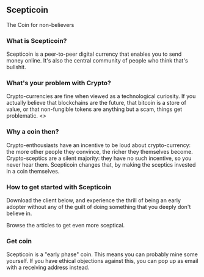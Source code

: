 ## Scepticoin
The Coin for non-believers

### What is Scepticoin?

Scepticoin is a peer-to-peer digital currency that enables you to send money
online. It's also the central community of people who think that's bullshit.

### What's your problem with Crypto?

Crypto-currencies are fine when viewed as a technological curiosity. If you
actually believe that blockchains are the future, that bitcoin is a store of
value, or that non-fungible tokens are anything but a scam, things get problematic.
<<Learn more>>

### Why a coin then?

Crypto-enthousiasts have an incentive to be loud about crypto-currency: the
more other people they convince, the richer they themselves become. Crypto-sceptics
are a silent majority: they have no such incentive, so you never hear them.
Scepticoin changes that, by making the sceptics invested in a coin themselves.

### How to get started with Scepticoin

Download the client below, and experience the thrill of being an early adopter
without any of the guilt of doing something that you deeply don't believe in.

Browse the articles to get even more sceptical.

### Get coin

Scepticoin is a "early phase" coin. This means you can probably mine some yourself.
If you have ethical objections against this, you can pop up as email with a
receiving address instead.
